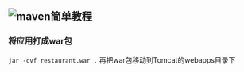 ## ![maven简单教程](https://spring.io/guides/gs/maven/#scratch)

### 将应用打成war包
`jar -cvf restaurant.war .`
再把war包移动到Tomcat的webapps目录下
